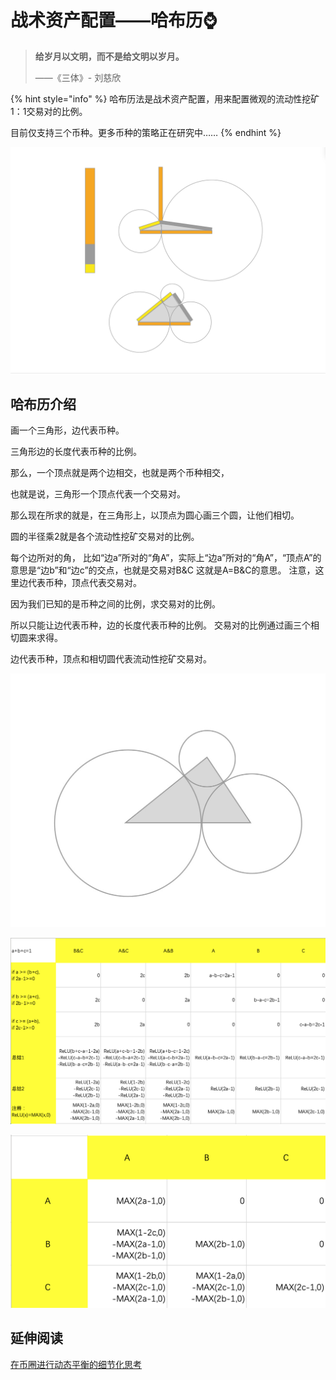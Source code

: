 # 战术资产配置——哈布历⌚️

> **给岁月以文明，而不是给文明以岁月。**
>
> ——《三体》- 刘慈欣

{% hint style="info" %}
哈布历法是战术资产配置，用来配置微观的流动性挖矿1：1交易对的比例。

目前仅支持三个币种。更多币种的策略正在研究中……
{% endhint %}

![](../../../.gitbook/assets/ping-mu-kuai-zhao-20210520-xia-wu-5.40.07.png)

## 哈布历介绍

画一个三角形，边代表币种。

三角形边的长度代表币种的比例。

那么，一个顶点就是两个边相交，也就是两个币种相交，

也就是说，三角形一个顶点代表一个交易对。

那么现在所求的就是，在三角形上，以顶点为圆心画三个圆，让他们相切。

圆的半径乘2就是各个流动性挖矿交易对的比例。

每个边所对的角， 比如“边a”所对的“角A”，实际上“边a”所对的“角A”，“顶点A”的意思是“边b”和“边c”的交点，也就是交易对B&C 这就是A=B&C的意思。 注意，这里边代表币种，顶点代表交易对。

因为我们已知的是币种之间的比例，求交易对的比例。

所以只能让边代表币种，边的长度代表币种的比例。 交易对的比例通过画三个相切圆来求得。 

边代表币种，顶点和相切圆代表流动性挖矿交易对。

![](../../../.gitbook/assets/image%20%2824%29.png)

![](../../../.gitbook/assets/ping-mu-kuai-zhao-20210520-xia-wu-5.42.35.png)

![](../../../.gitbook/assets/ping-mu-kuai-zhao-20210520-xia-wu-8.29.59.png)

## 延伸阅读

[在币圈进行动态平衡的细节化思考](https://guhhhhaa.gitbook.io/joinquant/joinquant/zai-bi-quan-jin-hang-dong-tai-ping-heng-de-xi-jie-hua-si-kao)

